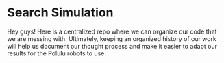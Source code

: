 # Search Simulation
Hey guys! Here is a centralized repo where we can organize our code that we are messing with. Ultimately, keeping an organized history of our work will help us document our thought process and make it easier to adapt our results for the Polulu robots to use. 
